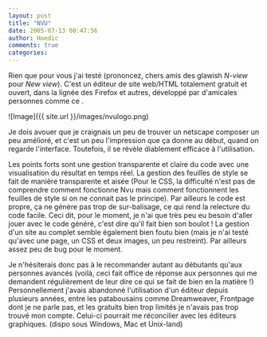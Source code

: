 ```yaml
---
layout: post
title: "NVU"
date: 2005-07-13 00:47:56
author: Hoedic
comments: true
categories: 
---
```



Rien que pour vous j'ai testé  (prononcez, chers amis des glawish *N-view* pour *New view*). C'est un éditeur de site web/HTML totalement gratuit et ouvert, dans la lignée des Firefox et autres, développé par d'amicales personnes comme ce .

![Image]({{ site.url }}/images/nvulogo.png)


Je dois avouer que je craignais un peu de trouver un netscape composer un peu amélioré, et c'est un peu l'impression que ça donne au début, quand on regarde l'interface. Toutefois, il se révèle diablement efficace à l'utilisation.

Les points forts sont une gestion transparente et claire du code avec une visualisation du résultat en temps réel. La gestion des feuilles de style se fait de manière transparente et aisée (Pour le CSS, la difficulté n'est pas de comprendre comment fonctionne Nvu mais comment fonctionnent les feuilles de style si on ne connait pas le principe). Par ailleurs le code est propre, ça ne génère pas trop de sur-balisage, ce qui rend la relecture du code facile. Ceci dit, pour le moment, je n'ai que très peu eu besoin d'aller jouer avec le code généré, c'est dire qu'il fait bien son boulot ! La gestion d'un site au complet semble également bien foutu bien (mais je n'ai testé qu'avec une page, un CSS et deux images, un peu restreint). Par ailleurs assez peu de bug pour le moment.

Je n'hésiterais donc pas à le recommander autant au débutants qu'aux personnes avancés (voilà, ceci fait office de réponse aux personnes qui me demandent régulièrement de leur dire ce qui se fait de bien en la matière !) Personnellement j'avais abandonné l'utilisation d'un éditeur depuis plusieurs années, entre les patabousains comme Dreamweaver, Frontpage dont je ne parle pas, et les gratuits bien trop limités je n'avais pas trop trouvé mon compte. Celui-ci pourrait me réconcilier avec les éditeurs graphiques. (dispo sous Windows, Mac et Unix-land)
